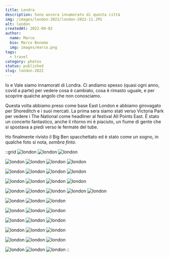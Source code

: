 ```yaml
---
title: Londra
description: Sono ancora innamorato di questa città
img: /images/london-2022/london-2022-11.JPG
alt: london
createdAt: 2022-09-02
author:
  name: Marco
  bio: Marco Bonomo
  img: images/marco.png
tags:
  - travel
category: photos
status: published
slug: london-2022
---
```


Io e Vale siamo innamorati di Londra. Ci andiamo spesso (quasi ogni anno, covid a parte) per vedere cosa è cambiato, cosa è rimasto uguale, e per scoprire qualche angolo che non conosciamo.

Questa volta abbiamo preso come base East London e abbiamo girovagato per Shoreditch e i suoi mercati. La prima sera siamo stati verso Victoria Park per vedere i The National come headliner al festival All Points East. È stato un concerto fantastico, anche il ritorno mi è piaciuto, un fiume di gente che si spostava a piedi verso le fermate del tube.

Ho finalmente rivisto il Big Ben spacchettato ed è stato come un sogno, in qualche foto si nota, *sembra finto*.

::grid
![london](/images/london-2022/london-2022-01.JPG)
![london](/images/london-2022/london-2022-02.JPG)
![london](/images/london-2022/london-2022-03.JPG)

![london](/images/london-2022/london-2022-04.JPG)
![london](/images/london-2022/london-2022-05.JPG)
![london](/images/london-2022/london-2022-07.JPG)
![london](/images/london-2022/london-2022-06.JPG)

![london](/images/london-2022/london-2022-08.JPG)
![london](/images/london-2022/london-2022-09.JPG)
![london](/images/london-2022/london-2022-11.JPG)
![london](/images/london-2022/london-2022-12.JPG)

![london](/images/london-2022/london-2022-13.JPG)
![london](/images/london-2022/london-2022-14.JPG)
![london](/images/london-2022/london-2022-15.JPG)
![london](/images/london-2022/london-2022-16.JPG)

![london](/images/london-2022/london-2022-17.JPG)
![london](/images/london-2022/london-2022-18.JPG)
![london](/images/london-2022/london-2022-19.JPG)
![london](/images/london-2022/london-2022-20.JPG)
![london](/images/london-2022/london-2022-21.JPG)

![london](/images/london-2022/london-2022-22.JPG)
![london](/images/london-2022/london-2022-23.JPG)
![london](/images/london-2022/london-2022-24.JPG)

![london](/images/london-2022/london-2022-25.JPG)
![london](/images/london-2022/london-2022-26.JPG)
![london](/images/london-2022/london-2022-27.JPG)

![london](/images/london-2022/london-2022-28.JPG)
![london](/images/london-2022/london-2022-29.JPG)
![london](/images/london-2022/london-2022-30.JPG)

![london](/images/london-2022/london-2022-31.JPG)
![london](/images/london-2022/london-2022-32.JPG)
![london](/images/london-2022/london-2022-33.JPG)

![london](/images/london-2022/london-2022-34.JPG)
![london](/images/london-2022/london-2022-35.JPG)
![london](/images/london-2022/london-2022-38.JPG)

![london](/images/london-2022/london-2022-40.JPG)
![london](/images/london-2022/london-2022-42.JPG)
![london](/images/london-2022/london-2022-44.JPG)
::

<recipe name="Reggie's Portra" :values='{
  "SourceFile": "DSCF8972.JPG",
  "FilmMode": "Classic Chrome",
  "DynamicRangeSetting": "Auto",
  "GrainEffect": "Weak",
  "WhiteBalance": "Auto",
  "WhiteBalanceFineTune": "Red +40, Blue -80",
  "HighlightTone": "-1 (medium soft)",
  "ShadowTone": "-2 (soft)",
  "Saturation": "+2 (high)",
  "Sharpness": "Soft",
  "NoiseReduction": "-4 (weakest)"
}'
/>
